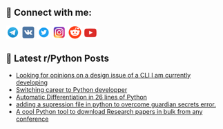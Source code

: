 ## 🔎 Connect with me:
[<img src="https://github.com/bullbesh/bullbesh/blob/main/images/Telegram.png" width="32" height="32" />](https://t.me/bullbesh)
[<img src="https://github.com/bullbesh/bullbesh/blob/main/images/VK.png" width="32" height="32" />](https://vk.com/bullbesh)
[<img src="https://github.com/bullbesh/bullbesh/blob/main/images/Twitter.png" width="32" height="32" />](https://twitter.com/bullbesh1)
[<img src="https://github.com/bullbesh/bullbesh/blob/main/images/Instagram.png" width="32" height="32" />](https://www.instagram.com/bullbesh)
[<img src="https://github.com/bullbesh/bullbesh/blob/main/images/Reddit.png" width="32" height="32" />](https://www.reddit.com/user/bullbesh)
[<img src="https://github.com/bullbesh/bullbesh/blob/main/images/YouTube.png" width="32" height="32" />](https://www.youtube.com/channel/UCtfjRs6uzgq5mfm8S06WTcg)

## 📕 Latest r/Python Posts
<!-- BLOG-POST-LIST:START -->
- [Looking for opinions on a design issue of a CLI I am currently developing](https://www.reddit.com/r/Python/comments/xi5pl1/looking_for_opinions_on_a_design_issue_of_a_cli_i/)
- [Switching career to Python developper](https://www.reddit.com/r/Python/comments/xi5ml0/switching_career_to_python_developper/)
- [Automatic Differentiation in 26 lines of Python](https://www.reddit.com/r/Python/comments/xi5i6h/automatic_differentiation_in_26_lines_of_python/)
- [adding a supression file in python to overcome guardian secrets error.](https://www.reddit.com/r/Python/comments/xi4tu3/adding_a_supression_file_in_python_to_overcome/)
- [A cool Python tool to download Research papers in bulk from any conference](https://www.reddit.com/r/Python/comments/xi4mpa/a_cool_python_tool_to_download_research_papers_in/)
<!-- BLOG-POST-LIST:END -->
